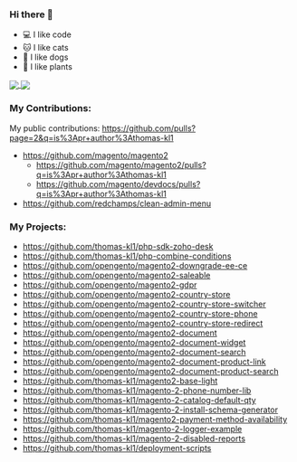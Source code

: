 ### Hi there 👋

- 💻 I like code
- 🐱 I like cats
- 🐶 I like dogs
- 🌱 I like plants

<a href="https://github.com/anuraghazra/github-readme-stats">
  <img align="center" src="https://github-readme-stats.vercel.app/api?username=thomas-kl1&count_private=true&include_all_commits=true&show_icons=true&theme=dark" />
</a>
<a href="https://github.com/anuraghazra/convoychat">
  <img align="center" src="https://github-readme-stats.vercel.app/api/top-langs/?username=thomas-kl1&count_private=true&include_all_commits=true&show_icons=true&theme=dark&layout=compact" />
</a>

### My Contributions:

My public contributions: https://github.com/pulls?page=2&q=is%3Apr+author%3Athomas-kl1

- https://github.com/magento/magento2
  - https://github.com/magento/magento2/pulls?q=is%3Apr+author%3Athomas-kl1
  - https://github.com/magento/devdocs/pulls?q=is%3Apr+author%3Athomas-kl1
- https://github.com/redchamps/clean-admin-menu

### My Projects:

- https://github.com/thomas-kl1/php-sdk-zoho-desk
- https://github.com/thomas-kl1/php-combine-conditions
- https://github.com/opengento/magento2-downgrade-ee-ce
- https://github.com/opengento/magento2-saleable
- https://github.com/opengento/magento2-gdpr
- https://github.com/opengento/magento2-country-store
- https://github.com/opengento/magento2-country-store-switcher
- https://github.com/opengento/magento2-country-store-phone
- https://github.com/opengento/magento2-country-store-redirect
- https://github.com/opengento/magento2-document
- https://github.com/opengento/magento2-document-widget
- https://github.com/opengento/magento2-document-search
- https://github.com/opengento/magento2-document-product-link
- https://github.com/opengento/magento2-document-product-search
- https://github.com/thomas-kl1/magento2-base-light
- https://github.com/thomas-kl1/magento-2-phone-number-lib
- https://github.com/thomas-kl1/magento-2-catalog-default-qty
- https://github.com/thomas-kl1/magento-2-install-schema-generator
- https://github.com/thomas-kl1/magento2-payment-method-availability
- https://github.com/thomas-kl1/magento-2-logger-example
- https://github.com/thomas-kl1/magento-2-disabled-reports
- https://github.com/thomas-kl1/deployment-scripts
